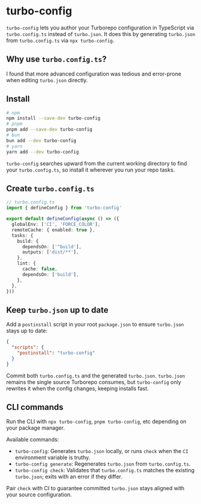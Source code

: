 # turbo-config

`turbo-config` lets you author your Turborepo configuration in TypeScript via `turbo.config.ts` instead of `turbo.json`. It does this by generating `turbo.json` from `turbo.config.ts` via `npx turbo-config`.

## Why use `turbo.config.ts`?

I found that more advanced configuration was tedious and error-prone when editing `turbo.json` directly.

## Install

```bash
# npm
npm install --save-dev turbo-config
# pnpm
pnpm add --save-dev turbo-config
# bun
bun add --dev turbo-config
# yarn
yarn add --dev turbo-config
```

`turbo-config` searches upward from the current working directory to find your `turbo.config.ts`, so
install it wherever you run your repo tasks.

## Create `turbo.config.ts`

```ts
// turbo.config.ts
import { defineConfig } from 'turbo-config'

export default defineConfig(async () => ({
  globalEnv: ['CI', 'FORCE_COLOR'],
  remoteCache: { enabled: true },
  tasks: {
    build: {
      dependsOn: ['^build'],
      outputs: ['dist/**'],
    },
    lint: {
      cache: false,
      dependsOn: ['build'],
    },
  },
}))
```

## Keep `turbo.json` up to date

Add a `postinstall` script in your root `package.json` to ensure `turbo.json` stays up to date:

```json
{
  "scripts": {
    "postinstall": "turbo-config"
  }
}
```

Commit both `turbo.config.ts` and the generated `turbo.json`. `turbo.json` remains the single source
Turborepo consumes, but `turbo-config` only rewrites it when the config changes, keeping installs fast.

## CLI commands

Run the CLI with `npx turbo-config`, `pnpm turbo-config`, etc depending on your package manager.

Available commands:

- `turbo-config`: Generates `turbo.json` locally, or runs `check` when the `CI` environment variable is
  truthy.
- `turbo-config generate`: Regenerates `turbo.json` from `turbo.config.ts`.
- `turbo-config check`: Validates that `turbo.config.ts` matches the existing `turbo.json`; exits with an
  error if they differ.

Pair `check` with CI to guarantee committed `turbo.json` stays aligned with your source configuration.
